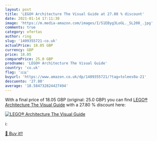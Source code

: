```yaml
---
layout: post
title: 'LEGO® Architecture The Visual Guide at 27.80 % discount'
date: 2021-01-14 17:11:30
image: 'https://m.media-amazon.com/images/I/51EByg3LoGL._SL200_.jpg'
comments: true
category: ofertas
author: ring
slug: '1409355721-co.uk'
actualPrice: 18.05 GBP
currency: GBP
price: 18.05
comparePrice: 25.0 GBP
prodname: 'LEGO® Architecture The Visual Guide'
country: 'co.uk'
flag: '🇬🇧'
buyurl: 'https://www.amazon.co.uk/dp/1409355721/?tag=tolees0a-21'
descuento: '27.80'
average: '18.584732824427494'
---
```


With a final price of 18.05 GBP (original: 25.0 GBP) you can find [LEGO® Architecture The Visual Guide](https://www.amazon.co.uk/dp/1409355721/?tag=tolees0a-21) with a  27.80 % discount here:

[![LEGO® Architecture The Visual Guide](https://m.media-amazon.com/images/I/51EByg3LoGL._SL200_.jpg)](https://www.amazon.co.uk/dp/1409355721/?tag=tolees0a-21)

ℹ️:


[🛒 Buy it!!](https://www.amazon.co.uk/dp/1409355721/?tag=tolees0a-21)
